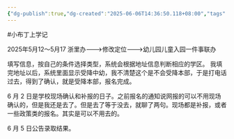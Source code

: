 ```yaml
---
{"dg-publish":true,"dg-created":"2025-06-06T14:36:50.118+08:00","tags":null,"dg-path":"布丁上学记","permalink":"/布丁上学记/","dgPassFrontmatter":true}
---
```



#小布丁上学记

2025年5月12～5月17 浙里办--->修改定位--->幼儿园儿童入园一件事联办

填写信息，按自己的条件选择类型，系统会根据地址信息判断相应的学区。 我填完地址以后，系统里面显示受降中幼，我不清楚这个是不会受降本部，于是打电话过去，得到了确认，就是受降本部，报名完成。

6 月 2 日是学校现场确认和补报的日子。之前报名的通知说网报的可以不用现场确认的，但是我还是去了。但是去了等于没去，就聊了两句。现场都是补报，或者一些政策类的报名。其实是可以不用去的。

6 月 5 日公告录取结果。
